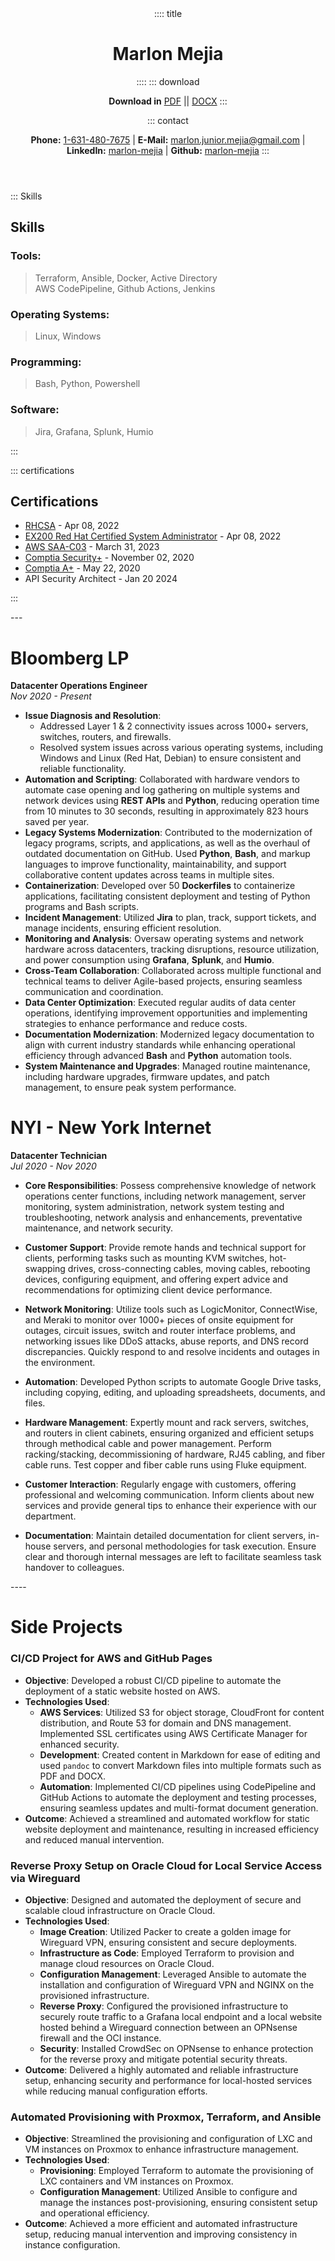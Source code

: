 <header>
:::: title

# Marlon Mejia
::::
::: download

**Download in** [PDF](resume.pdf) || [DOCX](resume.docx)
:::

::: contact

**Phone:** [1-631-480-7675](tel:1-631-480-7675) | **E-Mail:** <a href="mailto:marlon.junior.mejia@gmail.com">marlon.junior.mejia@gmail.com</a> | **LinkedIn:** [marlon-mejia](https://www.linkedin.com/in/marlon-mejia/) | **Github:** [marlon-mejia](https://github.com/MarlonJMejia)
:::
</header>

<aside>

::: Skills

# Skills

### Tools:

>Terraform, Ansible, Docker, Active Directory<br>
AWS CodePipeline, Github Actions, Jenkins

### Operating Systems:

>Linux, Windows

### Programming:

> Bash, Python, Powershell

### Software:

> Jira, Grafana, Splunk, Humio

:::

::: certifications

# Certifications

- [RHCSA](https://rhtapps.redhat.com/verify?certId=220-057-368) - Apr 08, 2022
- [EX200 Red Hat Certified System Administrator](https://rhtapps.redhat.com/verify?certId=220-057-368) - Apr 08, 2022
- [AWS SAA-C03](https://www.credly.com/badges/838a30cd-0701-4069-b4be-68fe22d6962a) - March 31, 2023
- [Comptia Security+](https://www.credly.com/badges/136d58c4-24d3-4487-aad5-c51e120a3e7f) - November 02, 2020
- [Comptia A+](https://www.credly.com/badges/89fca521-f3de-4c36-90f5-7552f9c4c26e) - May 22, 2020
- API Security Architect - Jan 20 2024

:::
</aside>
---

<main>

# Bloomberg LP 
**Datacenter Operations Engineer**  
*Nov 2020 - Present*

- **Issue Diagnosis and Resolution**:
  - Addressed Layer 1 & 2 connectivity issues across 1000+ servers, switches, routers, and firewalls.
  - Resolved system issues across various operating systems, including Windows and Linux (Red Hat, Debian) to ensure consistent and reliable functionality.
- **Automation and Scripting**: Collaborated with hardware vendors to automate case opening and log gathering on multiple systems and network devices using **REST APIs** and **Python**, reducing operation time from 10 minutes to 30 seconds, resulting in approximately 823 hours saved per year.
- **Legacy Systems Modernization**: Contributed to the modernization of legacy programs, scripts, and applications, as well as the overhaul of outdated documentation on GitHub. Used **Python**, **Bash**, and markup languages to improve functionality, maintainability, and support collaborative content updates across teams in multiple sites.
- **Containerization**: Developed over 50 **Dockerfiles** to containerize applications, facilitating consistent deployment and testing of Python programs and Bash scripts.
- **Incident Management**: Utilized **Jira** to plan, track, support tickets, and manage incidents, ensuring efficient resolution.
- **Monitoring and Analysis**: Oversaw operating systems and network hardware across datacenters, tracking disruptions, resource utilization, and power consumption using **Grafana**, **Splunk**, and **Humio**.
- **Cross-Team Collaboration**: Collaborated across multiple functional and technical teams to deliver Agile-based projects, ensuring seamless communication and coordination.
- **Data Center Optimization**: Executed regular audits of data center operations, identifying improvement opportunities and implementing strategies to enhance performance and reduce costs.
- **Documentation Modernization**: Modernized legacy documentation to align with current industry standards while enhancing operational efficiency through advanced **Bash** and **Python** automation tools.
- **System Maintenance and Upgrades**: Managed routine maintenance, including hardware upgrades, firmware updates, and patch management, to ensure peak system performance.

# NYI - New York Internet
**Datacenter Technician**  
*Jul 2020 - Nov 2020*

- **Core Responsibilities**: Possess comprehensive knowledge of network operations center functions, including network management, server monitoring, system administration, network system testing and troubleshooting, network analysis and enhancements, preventative maintenance, and network security.

- **Customer Support**: Provide remote hands and technical support for clients, performing tasks such as mounting KVM switches, hot-swapping drives, cross-connecting cables, moving cables, rebooting devices, configuring equipment, and offering expert advice and recommendations for optimizing client device performance.

- **Network Monitoring**: Utilize tools such as LogicMonitor, ConnectWise, and Meraki to monitor over 1000+ pieces of onsite equipment for outages, circuit issues, switch and router interface problems, and networking issues like DDoS attacks, abuse reports, and DNS record discrepancies. Quickly respond to and resolve incidents and outages in the environment.

- **Automation**: Developed Python scripts to automate Google Drive tasks, including copying, editing, and uploading spreadsheets, documents, and files.

- **Hardware Management**: Expertly mount and rack servers, switches, and routers in client cabinets, ensuring organized and efficient setups through methodical cable and power management. Perform racking/stacking, decommissioning of hardware, RJ45 cabling, and fiber cable runs. Test copper and fiber cable runs using Fluke equipment.

- **Customer Interaction**: Regularly engage with customers, offering professional and welcoming communication. Inform clients about new services and provide general tips to enhance their experience with our department.

- **Documentation**: Maintain detailed documentation for client servers, in-house servers, and personal methodologies for task execution. Ensure clear and thorough internal messages are left to facilitate seamless task handover to colleagues.


</main>
----

# Side Projects

### CI/CD Project for AWS and GitHub Pages

- **Objective**: Developed a robust CI/CD pipeline to automate the deployment of a static website hosted on AWS.
- **Technologies Used**:
  - **AWS Services**: Utilized S3 for object storage, CloudFront for content distribution, and Route 53 for domain and DNS management. Implemented SSL certificates using AWS Certificate Manager for enhanced security.
  - **Development**: Created content in Markdown for ease of editing and used `pandoc` to convert Markdown files into multiple formats such as PDF and DOCX.
  - **Automation**: Implemented CI/CD pipelines using CodePipeline and GitHub Actions to automate the deployment and testing processes, ensuring seamless updates and multi-format document generation.
- **Outcome**: Achieved a streamlined and automated workflow for static website deployment and maintenance, resulting in increased efficiency and reduced manual intervention.

### Reverse Proxy Setup on Oracle Cloud for Local Service Access via Wireguard

- **Objective**: Designed and automated the deployment of secure and scalable cloud infrastructure on Oracle Cloud.
- **Technologies Used**:
  - **Image Creation**: Utilized Packer to create a golden image for Wireguard VPN, ensuring consistent and secure deployments.
  - **Infrastructure as Code**: Employed Terraform to provision and manage cloud resources on Oracle Cloud.
  - **Configuration Management**: Leveraged Ansible to automate the installation and configuration of Wireguard VPN and NGINX on the provisioned infrastructure.
  - **Reverse Proxy**: Configured the provisioned infrastructure to securely route traffic to a Grafana local endpoint and a local website hosted behind a Wireguard connection between an OPNsense firewall and the OCI instance.
  - **Security**: Installed CrowdSec on OPNsense to enhance protection for the reverse proxy and mitigate potential security threats.
- **Outcome**: Delivered a highly automated and reliable infrastructure setup, enhancing security and performance for local-hosted services while reducing manual configuration efforts.

### Automated Provisioning with Proxmox, Terraform, and Ansible

- **Objective**: Streamlined the provisioning and configuration of LXC and VM instances on Proxmox to enhance infrastructure management.
- **Technologies Used**:
  - **Provisioning**: Employed Terraform to automate the provisioning of LXC containers and VM instances on Proxmox.
  - **Configuration Management**: Utilized Ansible to configure and manage the instances post-provisioning, ensuring consistent setup and operational efficiency.
- **Outcome**: Achieved a more efficient and automated infrastructure setup, reducing manual intervention and improving consistency in instance configuration.
